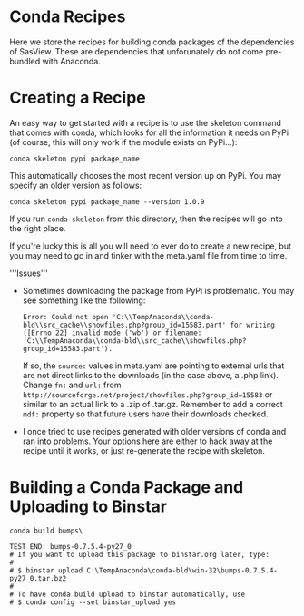 # Conda Recipes

Here we store the recipes for building conda packages of the dependencies of SasView.  These are dependencies that unforunately do not come pre-bundled with Anaconda.

# Creating a Recipe

An easy way to get started with a recipe is to use the skeleton command that comes with conda, which looks for all the information it needs on PyPi (of course, this will only work if the module exists on PyPi...):

```
conda skeleton pypi package_name
```

This automatically chooses the most recent version up on PyPi.  You may specify an older version as follows:

```
conda skeleton pypi package_name --version 1.0.9
```

If you run `conda skeleton` from this directory, then the recipes will go into the right place. 

If you're lucky this is all you will need to ever do to create a new recipe, but you may need to go in and tinker with the meta.yaml file from time to time.

'''Issues'''

* Sometimes downloading the package from PyPi is problematic.  You may see something like the following:

  ```
  Error: Could not open 'C:\\TempAnaconda\\conda-bld\\src_cache\\showfiles.php?group_id=15583.part' for writing ([Errno 22] invalid mode ('wb') or filename: 'C:\\TempAnaconda\\conda-bld\\src_cache\\showfiles.php?group_id=15583.part').
  ```

  If so, the `source:` values in meta.yaml are pointing to external urls that are not direct links to the downloads (in the case above, a .php link).  Change  `fn:` and `url:` from `http://sourceforge.net/project/showfiles.php?group_id=15583` or similar to an actual link to a .zip of .tar.gz.  Remember to add a correct `mdf:` property so that future users have their downloads checked.

* I once tried to use recipes generated with older versions of conda and ran into problems.  Your options here are either to hack away at the recipe until it works, or just re-generate the recipe with skeleton.

# Building a Conda Package and Uploading to Binstar

```
conda build bumps\
```

```
TEST END: bumps-0.7.5.4-py27_0
# If you want to upload this package to binstar.org later, type:
#
# $ binstar upload C:\TempAnaconda\conda-bld\win-32\bumps-0.7.5.4-py27_0.tar.bz2
#
# To have conda build upload to binstar automatically, use
# $ conda config --set binstar_upload yes
```

